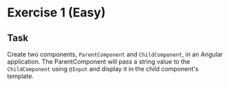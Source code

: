 # Exercise 1 (Easy)
## Task
Create two components, `ParentComponent` and `ChildComponent`, in an Angular application. The ParentComponent will pass a string value to the `ChildComponent` using `@Input` and display it in the child component's template.